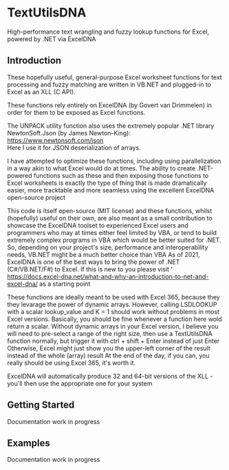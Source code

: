 # TextUtilsDNA
High-performance text wrangling and fuzzy lookup functions for Excel, powered by .NET via ExcelDNA

## Introduction
These hopefully useful, general-purpose Excel worksheet functions for text processing and fuzzy matching are written in VB.NET and plugged-in to Excel as an XLL (C API).

These functions rely entirely on ExcelDNA (by Govert van Drimmelen) in order for them to be exposed as Excel functions.

The UNPACK utility function also uses the extremely popular .NET library NewtonSoft.Json (by James Newton-King):  
https://www.newtonsoft.com/json  
Here I use it for JSON deserialization of arrays.

I have attempted to optimize these functions, including using parallelization in a way akin to what Excel would do at times.
The ability to create .NET-powered functions such as these and then exposing those functions to Excel worksheets
    is exactly the type of thing that is made dramatically easier, more tracktable and more seamless 
    using the excellent ExcelDNA open-source project

This code is itself open-source (MIT license) and these functions, whilst (hopefully) useful on their own, are also meant as 
    a small contribution to showcase the ExcelDNA toolset to experienced Excel users and programmers who may at times 
    either feel limited by VBA, or tend to build extremely complex programs in VBA which would be better suited for .NET.
So, depending on your project's size, performance and interoperability needs, VB.NET might be a much better choice than VBA
As of 2021, ExcelDNA is one of the best ways to bring the power of .NET (C#/VB.NET/F#) to Excel. If this is new to you
    please visit ' https://docs.excel-dna.net/what-and-why-an-introduction-to-net-and-excel-dna/ as a starting point

These functions are ideally meant to be used with Excel 365, because they they levarage the power of dynamic arrays.
However, calling LSDLOOKUP with a scalar lookup_value and K = 1 should work without problems in most Excel versions.
    Basically, you should be fine whenever a function here wold return a scalar.
    Without dynamic arrays in your Excel version, I believe you will need to pre-select a range of the right size,
        then use a TextUtilsDNA function normally, but trigger it with ctrl + shift + Enter instead of just Enter
        Otherwise, Excel might just show you the upper-left corner of the result instead of the whole (array) result
    At the end of the day, if you can, you really should be using Excel 365, it's worth it.

ExcelDNA will automatically produce 32 and 64-bit versions of the XLL - you'll then use the appropriate one for your system

## Getting Started

Documentation work in progress

## Examples

Documentation work in progress

